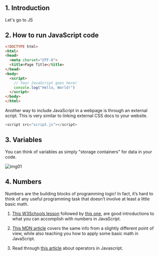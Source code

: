 ## 1. Introduction

Let's go to JS

## 2. How to run JavaScript code

```html
<!DOCTYPE html>
<html>
<head>
  <meta charset="UTF-8">
  <title>Page Title</title>
</head>
<body>
  <script>
    // Your JavaScript goes here!
    console.log("Hello, World!")
  </script>
</body>
</html>
```

Another way to include JavaScript in a webpage is through an external script. This is very similar to linking external CSS docs to your website.

```js
<script src="script.js"></script>
```

## 3. Variables

You can think of variables as simply "storage containers" for data in your code.

![img01](https://cdn.statically.io/gh/TheOdinProject/curriculum/d39eaf2ca95e80705f703bb218216c10508f5047/foundations/javascript_basics/fundamentals-1/imgs/00.png)

## 4. Numbers

Numbers are the building blocks of programming logic! In fact, it’s hard to think of any useful programming task that doesn’t involve at least a little basic math.

1. [This W3Schools lesson](https://www.w3schools.com/js/js_arithmetic.asp) followed by [this one](https://www.w3schools.com/js/js_numbers.asp), are good introductions to what you can accomplish with numbers in JavaScript.

2. [This MDN article](https://developer.mozilla.org/en-US/docs/Learn/JavaScript/First_steps/Math) covers the same info from a slightly different point of view, while also teaching you how to apply some basic math in JavaScript.

3. Read through [this article](http://javascript.info/operators) about operators in Javascript.
